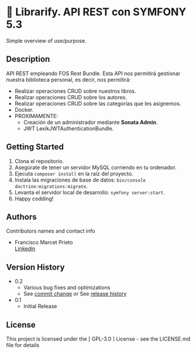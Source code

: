 # 📖 Librarify. API REST con SYMFONY 5.3

Simple overview of use/purpose.

## Description

API REST empleando FOS Rest Bundle. Esta API nos permitirá gestionar nuestra biblioteca personal, es decir, nos permitirá:

- Realizar operaciones CRUD sobre nuestros libros.
- Realizar operaciones CRUD sobre los autores.
- Realizar operaciones CRUD sobre las categorías que les asignemos.
- Docker.
- PROXIMAMENTE:
  - Creación de un administrador mediante **Sonata Admin**.
  - JWT LexikJWTAuthenticationBundle.
  
  

## Getting Started

1. Clona el repositorio.
2. Asegúrate de tener un servidor MySQL corriendo en tu ordenador.
3. Ejecuta `composer install` en la raíz del proyecto.
4. Instala las migraciones de base de datos: `bin/console doctrine:migrations:migrate`.
5. Levanta el servidor local de desarrollo: `symfony server:start`.
6. Happy codding!


## Authors

Contributors names and contact info

 - Francisco Marcet Prieto  
 [Linkedin](https://www.linkedin.com/in/fcomarcetprieto/)

## Version History

* 0.2
    * Various bug fixes and optimizations
    * See [commit change]() or See [release history]()
* 0.1
    * Initial Release

## License

This project is licensed under the [ GPL-3.0 ] License - see the LICENSE.md file for details

